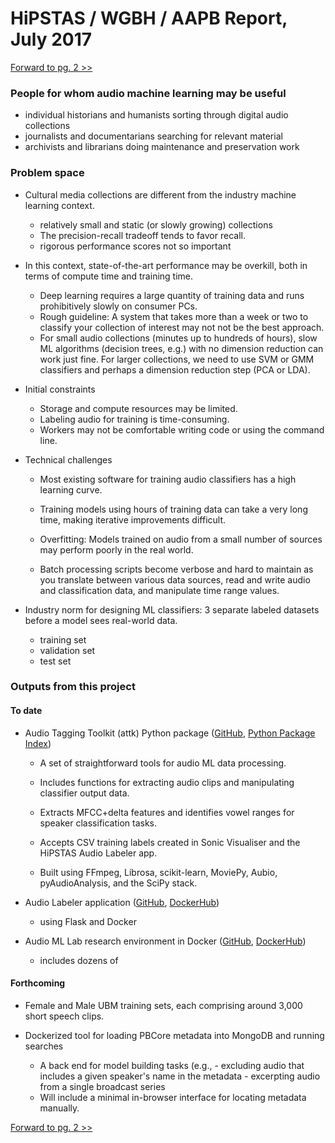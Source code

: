 # HiPSTAS / WGBH / AAPB Report, July 2017

[Forward to pg. 2 >>](https://github.com/hipstas/aapb-july-2017-demo/blob/master/02_Audio_Labeler.md)


### People for whom audio machine learning may be useful
- individual historians and humanists sorting through digital audio collections
- journalists and documentarians searching for relevant material
- archivists and librarians doing maintenance and preservation work

### Problem space

- Cultural media collections are different from the industry machine learning context.
    - relatively small and static (or slowly growing) collections
    - The precision-recall tradeoff tends to favor recall.
    - rigorous performance scores not so important


- In this context, state-of-the-art performance may be overkill, both in terms of compute time and training time.
    - Deep learning requires a large quantity of training data and runs prohibitively slowly on consumer PCs.
    - Rough guideline: A system that takes more than a week or two to classify your collection of interest may not not be the best approach.
    - For small audio collections (minutes up to hundreds of hours), slow ML algorithms (decision trees, e.g.) with no dimension reduction can work just fine. For larger collections, we need to use SVM or GMM classifiers and perhaps a dimension reduction step (PCA or LDA).



- Initial constraints
    - Storage and compute resources may be limited.
    - Labeling audio for training is time-consuming.
    - Workers may not be comfortable writing code or using the command line.


- Technical challenges

    - Most existing software for training audio classifiers has a high learning curve.

    - Training models using hours of training data can take a very long time, making iterative improvements difficult.

    - Overfitting: Models trained on audio from a small number of sources may perform poorly in the real world.

    - Batch processing scripts become verbose and hard to maintain as you translate between various data sources, read and write audio and classification data, and manipulate time range values.


- Industry norm for designing ML classifiers: 3 separate labeled datasets before a model sees real-world data.
    - training set
    - validation set
    - test set






### Outputs from this project

#### To date

- Audio Tagging Toolkit (attk) Python package ([GitHub](https://github.com/hipstas/audio-tagging-toolkit), [Python Package Index](https://pypi.python.org/pypi/attk/0.0.6))

    - A set of straightforward tools for audio ML data processing.

    - Includes functions for extracting audio clips and manipulating classifier output data.

    - Extracts MFCC+delta features and identifies vowel ranges for speaker classification tasks.

    - Accepts CSV training labels created in Sonic Visualiser and the HiPSTAS Audio Labeler app.

    - Built using FFmpeg, Librosa, scikit-learn, MoviePy, Aubio, pyAudioAnalysis, and the SciPy stack.


- Audio Labeler application ([GitHub](https://github.com/hipstas/audio-labeler), [DockerHub](https://hub.docker.com/r/hipstas/audio-labeler/))

    - using Flask and Docker

- Audio ML Lab research environment in Docker ([GitHub](https://github.com/hipstas/audio-ml-lab), [DockerHub](https://hub.docker.com/r/hipstas/audio-ml-lab/))


    - includes dozens of




#### Forthcoming

- Female and Male UBM training sets, each comprising around 3,000 short speech clips.

- Dockerized tool for loading PBCore metadata into MongoDB and running searches
    - A back end for model building tasks (e.g.,
            - excluding audio that includes a given speaker's name in the metadata
            - excerpting audio from a single broadcast series
    - Will include a minimal in-browser interface for locating metadata manually.









<!--
Projects mix and match pieces,


  - pain point for wav-only systems: code gets verbose as

- limited HD space
- limited CPU capacity

- ^^ not the case in the tech industry! Where they use neural nets


there's a common structure for ML research, but this is different

Becomes about heuristics -- writing scripts to smooth and infer things from classification output


Example: podcast ad remover





Attk
- the best way to do everything


Audio Labeler
- usable by non-technical workers
- fixes shortcomings of naive random tagging tools
- customizable




Pipeline
 Keep extractor




Idea of ranges






Results:
Tone classifier
Pesca scores








Needs:


Flexible metadata search (MongoDB)

-->


[Forward to pg. 2 >>](https://github.com/hipstas/aapb-july-2017-demo/blob/master/02_Audio_Labeler.md)
